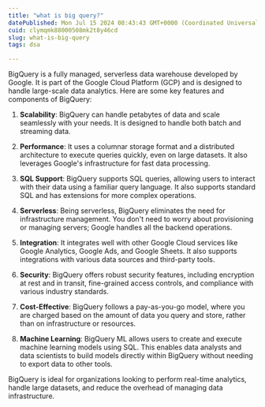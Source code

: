 ```yaml
---
title: "what is big query?"
datePublished: Mon Jul 15 2024 08:43:43 GMT+0000 (Coordinated Universal Time)
cuid: clymqmk88000508mk2t8y46cd
slug: what-is-big-query
tags: dsa

---
```


BigQuery is a fully managed, serverless data warehouse developed by Google. It is part of the Google Cloud Platform (GCP) and is designed to handle large-scale data analytics. Here are some key features and components of BigQuery:

1. **Scalability**: BigQuery can handle petabytes of data and scale seamlessly with your needs. It is designed to handle both batch and streaming data.
    
2. **Performance**: It uses a columnar storage format and a distributed architecture to execute queries quickly, even on large datasets. It also leverages Google's infrastructure for fast data processing.
    
3. **SQL Support**: BigQuery supports SQL queries, allowing users to interact with their data using a familiar query language. It also supports standard SQL and has extensions for more complex operations.
    
4. **Serverless**: Being serverless, BigQuery eliminates the need for infrastructure management. You don't need to worry about provisioning or managing servers; Google handles all the backend operations.
    
5. **Integration**: It integrates well with other Google Cloud services like Google Analytics, Google Ads, and Google Sheets. It also supports integrations with various data sources and third-party tools.
    
6. **Security**: BigQuery offers robust security features, including encryption at rest and in transit, fine-grained access controls, and compliance with various industry standards.
    
7. **Cost-Effective**: BigQuery follows a pay-as-you-go model, where you are charged based on the amount of data you query and store, rather than on infrastructure or resources.
    
8. **Machine Learning**: BigQuery ML allows users to create and execute machine learning models using SQL. This enables data analysts and data scientists to build models directly within BigQuery without needing to export data to other tools.
    

BigQuery is ideal for organizations looking to perform real-time analytics, handle large datasets, and reduce the overhead of managing data infrastructure.